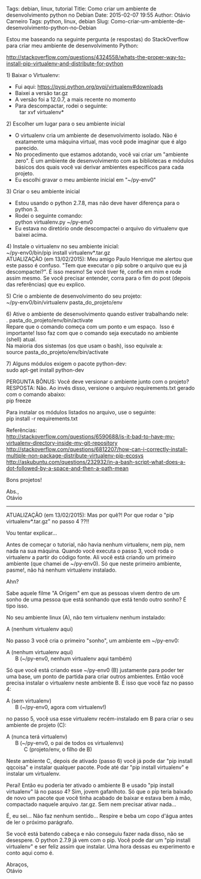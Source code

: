 Tags: debian, linux, tutorial
Title: Como criar um ambiente de desenvolvimento python no Debian
Date: 2015-02-07 19:55
Author: Otávio Carneiro
Tags: python, linux, debian
Slug: Como-criar-um-ambiente-de-desenvolvimento-python-no-Debian

Estou me baseando na seguinte pergunta (e respostas) do StackOverflow
para criar meu ambiente de desenvolvimento Python:

<http://stackoverflow.com/questions/4324558/whats-the-proper-way-to-install-pip-virtualenv-and-distribute-for-python>

1\) Baixar o Virtualenv:  
- Fui aqui: <https://pypi.python.org/pypi/virtualenv#downloads>  
- Baixei a versão tar.gz  
- A versão foi a 12.0.7, a mais recente no momento  
- Para descompactar, rodei o seguinte:  
   tar xvf virtualenv\*

2\) Escolher um lugar para o seu ambiente inicial  
- O virtualenv cria um ambiente de desenvolvimento isolado. Não é
exatamente uma máquina virtual, mas você pode imaginar que é algo
parecido.  
- No procedimento que estamos adotando, você vai criar um "ambiente
zero". É um ambiente de desenvolvimento com as bibliotecas e módulos
básicos dos quais você vai derivar ambientes específicos para cada
projeto.  
- Eu escolhi gravar o meu ambiente inicial em "\~/py-env0"

3\) Criar o seu ambiente inicial  
- Estou usando o python 2.7.8, mas não deve haver diferença para o
python 3.  
- Rodei o seguinte comando:  
python virtualenv.py \~/py-env0  
- Eu estava no diretório onde descompactei o arquivo do virtualenv que
baixei acima.

4\) Instale o virtualenv no seu ambiente inicial:  
\~/py-env0/bin/pip install virtualenv\*.tar.gz  
ATUALIZAÇÃO (em 13/02/2015): Meu amigo Paulo Henrique me alertou que
este passo é confuso. "Tem que executar o pip sobre o arquivo que eu já
descompactei?". É isso mesmo! Se você tiver fé, confie em mim e rode
assim mesmo. Se você precisar entender, corra para o fim do post (depois
das referências) que eu explico.

5\) Crie o ambiente de desenvolvimento do seu projeto:  
\~/py-env0/bin/virtualenv pasta\_do\_projeto/env

6\) Ative o ambiente de desenvolvimento quando estiver trabalhando nele:  
. pasta\_do\_projeto/env/bin/activate  
Repare que o comando começa com um ponto e um espaço.  Isso é
importante! Isso faz com que o comando seja executado no ambiente
(shell) atual.  
Na maioria dos sistemas (os que usam o bash), isso equivale a:  
source pasta\_do\_projeto/env/bin/activate

7\) Alguns módulos exigem o pacote python-dev:  
sudo apt-get install python-dev

PERGUNTA BÔNUS: Você deve versionar o ambiente junto com o projeto?  
RESPOSTA: Não. Ao invés disso, versione o arquivo requirements.txt
gerado com o comando abaixo:  
pip freeze

Para instalar os módulos listados no arquivo, use o seguinte:  
pip install -r requirements.txt

Referências:  
<http://stackoverflow.com/questions/6590688/is-it-bad-to-have-my-virtualenv-directory-inside-my-git-repository>  
<http://stackoverflow.com/questions/6812207/how-can-i-correctly-install-multiple-non-package-distribute-virtualenv-pip-ecosys>  
<http://askubuntu.com/questions/232932/in-a-bash-script-what-does-a-dot-followed-by-a-space-and-then-a-path-mean>

Bons projetos!

Abs.,  
Otávio

----------------------------------------------------------------  
ATUALIZAÇÃO (em 13/02/2015): Mas por quê?! Por que rodar o "pip
virtualenv\*.tar.gz" no passo 4 ??!!

Vou tentar explicar...

Antes de começar o tutorial, não havia nenhum virtualenv, nem pip, nem
nada na sua máquina. Quando você executa o passo 3, você roda o
virtualenv a partir do código fonte. Ali você está criando um primeiro
ambiente (que chamei de \~/py-env0). Só que neste primeiro ambiente,
pasme!, não há nenhum virtualenv instalado.

Ahn?

Sabe aquele filme "A Origem" em que as pessoas vivem dentro de um sonho
de uma pessoa que está sonhando que está tendo outro sonho? É tipo isso.

No seu ambiente linux (A), não tem virtualenv nenhum instalado:

A (nenhum virtualenv aqui)

No passo 3 você cria o primeiro "sonho", um ambiente em \~/py-env0:

A (nenhum virtualenv aqui)  
      B (\~/py-env0, nenhum virtualenv aqui também)

Só que você está criando esse \~/py-env0 (B) justamente para poder ter
uma base, um ponto de partida para criar outros ambientes. Então você
precisa instalar o virtualenv neste ambiente B. É isso que você faz no
passo 4:

A (sem virtualenv)  
      B (\~/py-env0, agora com virtualenv!)

no passo 5, você usa esse virtualenv recém-instalado em B para criar o
seu ambiente de projeto (C):

A (nunca terá virtualenv)  
      B (\~/py-env0, o pai de todos os virtualenvs)  
            C (projeto/env, o filho de B)

Neste ambiente C, depois de ativado (passo 6) você já pode dar "pip
install qqcoisa" e instalar qualquer pacote. Pode até dar "pip install
virtualenv" e instalar um virtualenv.

Peraí! Então eu poderia ter ativado o ambiente B e usado "pip install
virtualenv" lá no passo 4? Sim, jovem gafanhoto. Só que o pip teria
baixado de novo um pacote que você tinha acabado de baixar e estava bem
à mão, compactado naquele arquivo .tar.gz. Sem nem precisar ativar
nada...

É, eu sei... Não faz nenhum sentido... Respire e beba um copo d'água
antes de ler o próximo parágrafo.

Se você está batendo cabeça e não conseguiu fazer nada disso, não se
desespere. O python 2.7.9 já vem com o pip. Você pode dar um "pip
install virtualenv" e ser feliz assim que instalar. Uma hora dessas eu
experimento e conto aqui como é.

Abraços,  
Otávio


